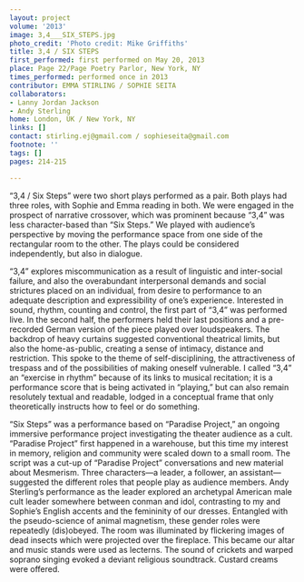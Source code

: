 ```yaml
---
layout: project
volume: '2013'
image: 3,4___SIX_STEPS.jpg
photo_credit: 'Photo credit: Mike Griffiths'
title: 3,4 / SIX STEPS
first_performed: first performed on May 20, 2013
place: Page 22/Page Poetry Parlor, New York, NY
times_performed: performed once in 2013
contributor: EMMA STIRLING / SOPHIE SEITA
collaborators:
- Lanny Jordan Jackson
- Andy Sterling
home: London, UK / New York, NY
links: []
contact: stirling.ej@gmail.com / sophieseita@gmail.com
footnote: ''
tags: []
pages: 214-215

---
```


“3,4 / Six Steps” were two short plays performed as a pair. Both plays had three roles, with Sophie and Emma reading in both. We were engaged in the prospect of narrative crossover, which was prominent because “3,4” was less character-based than “Six Steps.” We played with audience’s perspective by moving the performance space from one side of the rectangular room to the other. The plays could be considered independently, but also in dialogue.

“3,4” explores miscommunication as a result of linguistic and inter-social failure, and also the overabundant interpersonal demands and social strictures placed on an individual, from desire to performance to an adequate description and expressibility of one’s experience. Interested in sound, rhythm, counting and control, the first part of “3,4” was performed live. In the second half, the performers held their last positions and a pre-recorded German version of the piece played over loudspeakers. The backdrop of heavy curtains suggested conventional theatrical limits, but also the home-as-public, creating a sense of intimacy, distance and restriction. This spoke to the theme of self-disciplining, the attractiveness of trespass and of the possibilities of making oneself vulnerable. I called “3,4” an “exercise in rhythm” because of its links to musical recitation; it is a performance score that is being activated in “playing,” but can also remain resolutely textual and readable, lodged in a conceptual frame that only theoretically instructs how to feel or do something.

“Six Steps” was a performance based on “Paradise Project,” an ongoing immersive performance project investigating the theater audience as a cult. “Paradise Project” first happened in a warehouse, but this time my interest in memory, religion and community were scaled down to a small room. The script was a cut-up of “Paradise Project” conversations and new material about Mesmerism. Three characters—a leader, a follower, an assistant—suggested the different roles that people play as audience members. Andy Sterling’s performance as the leader explored an archetypal American male cult leader somewhere between conman and idol, contrasting to my and Sophie’s English accents and the femininity of our dresses. Entangled with the pseudo-science of animal magnetism, these gender roles were repeatedly (dis)obeyed. The room was illuminated by flickering images of dead insects which were projected over the fireplace. This became our altar and music stands were used as lecterns. The sound of crickets and warped soprano singing evoked a deviant religious soundtrack. Custard creams were offered.
